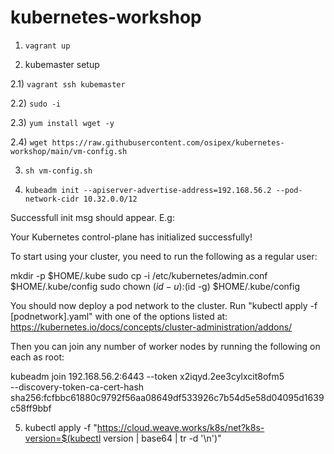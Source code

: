 # kubernetes-workshop
1) `vagrant up`

2) kubemaster setup

2.1) `vagrant ssh kubemaster`

2.2) `sudo -i`

2.3) `yum install wget -y`

2.4) `wget https://raw.githubusercontent.com/osipex/kubernetes-workshop/main/vm-config.sh`

3) `sh vm-config.sh`

4) `kubeadm init --apiserver-advertise-address=192.168.56.2 --pod-network-cidr 10.32.0.0/12`

Successfull init msg should appear. E.g:

Your Kubernetes control-plane has initialized successfully!

To start using your cluster, you need to run the following as a regular user:

  mkdir -p $HOME/.kube
  sudo cp -i /etc/kubernetes/admin.conf $HOME/.kube/config
  sudo chown $(id -u):$(id -g) $HOME/.kube/config

You should now deploy a pod network to the cluster.
Run "kubectl apply -f [podnetwork].yaml" with one of the options listed at:
  https://kubernetes.io/docs/concepts/cluster-administration/addons/

Then you can join any number of worker nodes by running the following on each as root:

kubeadm join 192.168.56.2:6443 --token x2iqyd.2ee3cylxcit8ofm5 \
    --discovery-token-ca-cert-hash sha256:fcfbbc61880c9792f56aa08649df533926c7b54d5e58d04095d1639c58ff9bbf
    
5) kubectl apply -f "https://cloud.weave.works/k8s/net?k8s-version=$(kubectl version | base64 | tr -d '\n')"
